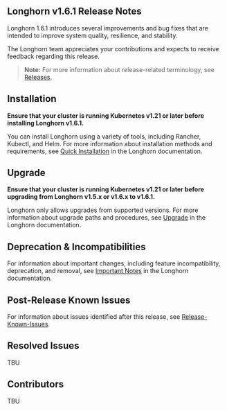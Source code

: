 ## Longhorn v1.6.1 Release Notes

Longhorn 1.6.1 introduces several improvements and bug fixes that are intended to improve system quality, resilience, and stability. 

The Longhorn team appreciates your contributions and expects to receive feedback regarding this release.

> **Note:**
> For more information about release-related terminology, see [Releases](https://github.com/longhorn/longhorn#releases).

## Installation

**Ensure that your cluster is running Kubernetes v1.21 or later before installing Longhorn v1.6.1.**

You can install Longhorn using a variety of tools, including Rancher, Kubectl, and Helm. For more information about installation methods and requirements, see [Quick Installation](https://longhorn.io/docs/1.6.1/deploy/install/) in the Longhorn documentation.

## Upgrade

**Ensure that your cluster is running Kubernetes v1.21 or later before upgrading from Longhorn v1.5.x or v1.6.x to v1.6.1.**

Longhorn only allows upgrades from supported versions. For more information about upgrade paths and procedures, see [Upgrade](https://longhorn.io/docs/1.6.1/deploy/upgrade/) in the Longhorn documentation.

## Deprecation & Incompatibilities

For information about important changes, including feature incompatibility, deprecation, and removal, see [Important Notes](https://longhorn.io/docs/1.6.1/deploy/important-notes/) in the Longhorn documentation.

## Post-Release Known Issues

For information about issues identified after this release, see [Release-Known-Issues](https://github.com/longhorn/longhorn/wiki/Release-Known-Issues).

## Resolved Issues

TBU

## Contributors

TBU
